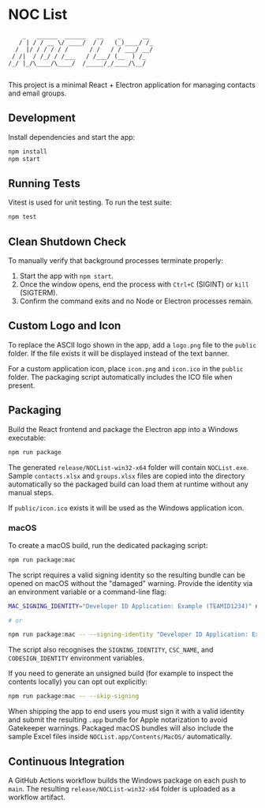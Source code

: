 # NOC List

```
    _   ______  ______   __    _      __ 
   / | / / __ \/ ____/  / /   (_)____/ /_
  /  |/ / / / / /      / /   / / ___/ __/
 / /|  / /_/ / /___   / /___/ (__  ) /_  
/_/ |_/\____/\____/  /_____/_/____/\__/  
                                         
```

This project is a minimal React + Electron application for managing contacts and email groups.

## Development

Install dependencies and start the app:

```bash
npm install
npm start
```

## Running Tests

Vitest is used for unit testing. To run the test suite:

```bash
npm test
```

## Clean Shutdown Check

To manually verify that background processes terminate properly:

1. Start the app with `npm start`.
2. Once the window opens, end the process with `Ctrl+C` (SIGINT) or `kill` (SIGTERM).
3. Confirm the command exits and no Node or Electron processes remain.

## Custom Logo and Icon

To replace the ASCII logo shown in the app, add a `logo.png` file to the
`public` folder. If the file exists it will be displayed instead of the
text banner.

For a custom application icon, place `icon.png` and `icon.ico` in the
`public` folder. The packaging script automatically includes the
ICO file when present.

## Packaging

Build the React frontend and package the Electron app into a Windows executable:

```bash
npm run package
```

The generated `release/NOCList-win32-x64` folder will contain `NOCList.exe`.
Sample `contacts.xlsx` and `groups.xlsx` files are copied into the directory
automatically so the packaged build can load them at runtime without any manual
steps.

If `public/icon.ico` exists it will be used as the Windows
application icon.

### macOS

To create a macOS build, run the dedicated packaging script:

```bash
npm run package:mac
```

The script requires a valid signing identity so the resulting bundle can
be opened on macOS without the "damaged" warning. Provide the identity
via an environment variable or a command-line flag:

```bash
MAC_SIGNING_IDENTITY="Developer ID Application: Example (TEAMID1234)" npm run package:mac

# or

npm run package:mac -- --signing-identity "Developer ID Application: Example (TEAMID1234)"
```

The script also recognises the `SIGNING_IDENTITY`, `CSC_NAME`, and
`CODESIGN_IDENTITY` environment variables.

If you need to generate an unsigned build (for example to inspect the
contents locally) you can opt out explicitly:

```bash
npm run package:mac -- --skip-signing
```

When shipping the app to end users you must sign it with a valid
identity and submit the resulting `.app` bundle for Apple notarization
to avoid Gatekeeper warnings. Packaged macOS bundles will also include
the sample Excel files inside `NOCList.app/Contents/MacOS/` automatically.

## Continuous Integration

A GitHub Actions workflow builds the Windows package on each push to `main`.
The resulting `release/NOCList-win32-x64` folder is uploaded as a workflow artifact.

